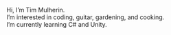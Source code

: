 Hi, I’m Tim Mulherin. <br>
I’m interested in coding, guitar, gardening, and cooking.<br>
I’m currently learning C# and Unity.
<!---
tamulherin/tamulherin is a ✨ special ✨ repository because its `README.md` (this file) appears on your GitHub profile.
You can click the Preview link to take a look at your changes.
--->
